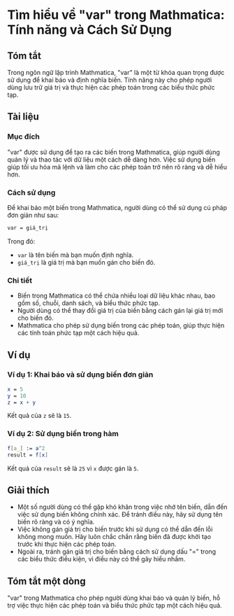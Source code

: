 <!--
Meta Description: # Tìm hiểu về "var" trong Mathmatica: Tính năng và Cách Sử Dụng ## Tóm tắt Trong ngôn ngữ lập trình Mathmatica, "var" là một từ khóa quan trọng được s...
Meta Keywords: biến, dụng, trong, các, cho
-->

# Tìm hiểu về "var" trong Mathmatica: Tính năng và Cách Sử Dụng

## Tóm tắt
Trong ngôn ngữ lập trình Mathmatica, "var" là một từ khóa quan trọng được sử dụng để khai báo và định nghĩa biến. Tính năng này cho phép người dùng lưu trữ giá trị và thực hiện các phép toán trong các biểu thức phức tạp.

## Tài liệu
### Mục đích
"var" được sử dụng để tạo ra các biến trong Mathmatica, giúp người dùng quản lý và thao tác với dữ liệu một cách dễ dàng hơn. Việc sử dụng biến giúp tối ưu hóa mã lệnh và làm cho các phép toán trở nên rõ ràng và dễ hiểu hơn.

### Cách sử dụng
Để khai báo một biến trong Mathmatica, người dùng có thể sử dụng cú pháp đơn giản như sau:

```mathematica
var = giá_trị
```

Trong đó:
- `var` là tên biến mà bạn muốn định nghĩa.
- `giá_trị` là giá trị mà bạn muốn gán cho biến đó.

### Chi tiết
- Biến trong Mathmatica có thể chứa nhiều loại dữ liệu khác nhau, bao gồm số, chuỗi, danh sách, và biểu thức phức tạp.
- Người dùng có thể thay đổi giá trị của biến bằng cách gán lại giá trị mới cho biến đó.
- Mathmatica cho phép sử dụng biến trong các phép toán, giúp thực hiện các tính toán phức tạp một cách hiệu quả.

## Ví dụ
### Ví dụ 1: Khai báo và sử dụng biến đơn giản
```mathematica
x = 5
y = 10
z = x + y
```
Kết quả của `z` sẽ là `15`.

### Ví dụ 2: Sử dụng biến trong hàm
```mathematica
f[a_] := a^2
result = f[x]
```
Kết quả của `result` sẽ là `25` vì `x` được gán là `5`.

## Giải thích
- Một số người dùng có thể gặp khó khăn trong việc nhớ tên biến, dẫn đến việc sử dụng biến không chính xác. Để tránh điều này, hãy sử dụng tên biến rõ ràng và có ý nghĩa.
- Việc không gán giá trị cho biến trước khi sử dụng có thể dẫn đến lỗi không mong muốn. Hãy luôn chắc chắn rằng biến đã được khởi tạo trước khi thực hiện các phép toán.
- Ngoài ra, tránh gán giá trị cho biến bằng cách sử dụng dấu "=" trong các biểu thức điều kiện, vì điều này có thể gây hiểu nhầm.

## Tóm tắt một dòng
"var" trong Mathmatica cho phép người dùng khai báo và quản lý biến, hỗ trợ việc thực hiện các phép toán và biểu thức phức tạp một cách hiệu quả.